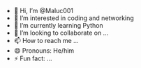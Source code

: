 - 👋 Hi, I’m @Maluc001
- 👀 I’m interested in coding and networking
- 🌱 I’m currently learning Python
- 💞️ I’m looking to collaborate on ...
- 📫 How to reach me ...
- 😄 Pronouns: He/him
- ⚡ Fun fact: ...

<!---
Maluc001/Maluc001 is a ✨ special ✨ repository because its `README.md` (this file) appears on your GitHub profile.
You can click the Preview link to take a look at your changes.
--->
